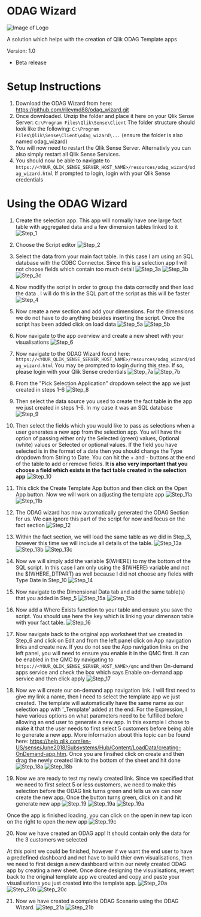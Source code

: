 # ODAG Wizard
![Image of Logo](https://github.com/rileymd88/odag_wizard/blob/master/img/logo_grey.png)

A solution which helps with the creation of Qlik ODAG Template apps

Version: 1.0
* Beta release

# Setup Instructions
1. Download the ODAG Wizard from here: https://github.com/rileymd88/odag_wizard.git 
2. Once downloaded. Unzip the folder and place it here on your Qlik Sense Server: ```C:\Program Files\Qlik\Sense\Client``` The folder structure should look like the following: ```C:\Program Files\Qlik\Sense\Client\odag_wizard\...``` (ensure the folder is also named odag_wizard)
3. You will now need to restart the Qlik Sense Server. Alternativly you can also simply restart all Qlik Sense Services.
4. You should now be able to navigate to ```https://<YOUR_QLIK_SENSE_SERVER_HOST_NAME>/resources/odag_wizard/odag_wizard.html``` If prompted to login, login with your Qlik Sense credentials


# Using the ODAG Wizard
1. Create the selection app. This app will normally have one large fact table with aggregated data and a few dimension tables linked to it
![Step_1](https://github.com/rileymd88/odag_wizard/blob/master/img/guide/Step_1.png)

2. Choose the Script editor
![Step_2](https://github.com/rileymd88/odag_wizard/blob/master/img/guide/Step_2.png)

3. Select the data from your main fact table. In this case I am using an SQL database with the ODBC Connector. Since this is a selection app I will not choose fields which contain too much detail
![Step_3a](https://github.com/rileymd88/odag_wizard/blob/master/img/guide/Step_3a.png)
![Step_3b](https://github.com/rileymd88/odag_wizard/blob/master/img/guide/Step_3b.png)
![Step_3c](https://github.com/rileymd88/odag_wizard/blob/master/img/guide/Step_3c.png)

4. Now modify the script in order to group the data correctly and then load the data . I will do this in the SQL part of the script as this will be faster
![Step_4](https://github.com/rileymd88/odag_wizard/blob/master/img/guide/Step_4.png)

5. Now create a new section and add your dimensions. For the dimensions we do not have to do anything besides inserting the script. Once the script has been added click on load data
![Step_5a](https://github.com/rileymd88/odag_wizard/blob/master/img/guide/Step_5a.png)
![Step_5b](https://github.com/rileymd88/odag_wizard/blob/master/img/guide/Step_5b.png)

6. Now navigate to the app overview and create a new sheet with your visualisations
![Step_6](https://github.com/rileymd88/odag_wizard/blob/master/img/guide/Step_6.png)

7. Now navigate to the ODAG Wizard found here: ```https://<YOUR_QLIK_SENSE_SERVER_HOST_NAME>/resources/odag_wizard/odag_wizard.html``` You may be prompted to login during this step. If so, please login with your Qlik Sense credentials
![Step_7a](https://github.com/rileymd88/odag_wizard/blob/master/img/guide/Step_7a.png)
![Step_7b](https://github.com/rileymd88/odag_wizard/blob/master/img/guide/Step_7b.png)

8. From the "Pick Selection Application" dropdown select the app we just created in steps 1-6
![Step_8](https://github.com/rileymd88/odag_wizard/blob/master/img/guide/Step_8.png)

9. Then select the data source you used to create the fact table in the app we just created in steps 1-6. In my case it was an SQL database
![Step_9](https://github.com/rileymd88/odag_wizard/blob/master/img/guide/Step_9.png)

10. Then select the fields which you would like to pass as selections when a user generates a new app from the selection app. You will have the option of passing either only the Selected (green) values, Optional (white) values or Selected or optional values. If the field you have selected is in the format of a date then you should change the Type dropdown from String to Date. You can hit the + and - buttons at the end of the table to add or remove fields. **It is also very important that you choose a field which exists in the fact table created in the selection app**
![Step_10](https://github.com/rileymd88/odag_wizard/blob/master/img/guide/Step_10.png)

11. This click the Create Template App button and then click on the Open App button. Now we will work on adjusting the template app
![Step_11a](https://github.com/rileymd88/odag_wizard/blob/master/img/guide/Step_11a.png)
![Step_11b](https://github.com/rileymd88/odag_wizard/blob/master/img/guide/Step_11b.png)

12. The ODAG wizard has now automatically generated the ODAG Section for us. We can ignore this part of the script for now and focus on the fact section
![Step_12](https://github.com/rileymd88/odag_wizard/blob/master/img/guide/Step_12.png)

13. Within the fact section, we will load the same table as we did in Step_3, however this time we will include all details of the table.
![Step_13a](https://github.com/rileymd88/odag_wizard/blob/master/img/guide/Step_13a.png)
![Step_13b](https://github.com/rileymd88/odag_wizard/blob/master/img/guide/Step_13b.png)
![Step_13c](https://github.com/rileymd88/odag_wizard/blob/master/img/guide/Step_13c.png)

14. Now we will simply add the variable $(WHERE) to my the bottom of the SQL script. In this case I am only using the $(WHERE) variable and not the $(WHERE_DTPART) as well because I did not choose any fields with Type Date in Step_10
![Step_14](https://github.com/rileymd88/odag_wizard/blob/master/img/guide/Step_14.png)

15. Now navigate to the Dimensional Data tab and add the same table(s) that you added in Step_5 
![Step_15a](https://github.com/rileymd88/odag_wizard/blob/master/img/guide/Step_15a.png)
![Step_15b](https://github.com/rileymd88/odag_wizard/blob/master/img/guide/Step_15b.png)

16. Now add a Where Exists function to your table and ensure you save the script. You should use here the key which is linking your dimenson table with your fact table.
![Step_16](https://github.com/rileymd88/odag_wizard/blob/master/img/guide/Step_16.png)

17. Now navigate back to the original app worksheet that we created in Step_6 and click on Edit and from the left panel click on App navigation links and create new. If you do not see the App navigation links on the left panel, you will need to ensure you enable it in the QMC first. It can be enabled in the QMC by navigating to ```https://<YOUR_QLIK_SENSE_SERVER_HOST_NAME>/qmc``` and then On-demand apps service and check the box which says Enable on-demand app service and then click apply
![Step_17](https://github.com/rileymd88/odag_wizard/blob/master/img/guide/Step_17.png)

18. Now we will create our on-demand app navigation link. I will first need to give my link a name, then I need to select the template app we just created. The template will automatically have the same name as our selection app with '_Template' added at the end. For the Expression, I have various options on what parameters need to be fulfilled before allowing an end user to generate a new app. In this example I chose to make it that the user needs to first select 5 customers before being able to generate a new app. More information about this topic can be found here: https://help.qlik.com/en-US/sense/June2018/Subsystems/Hub/Content/LoadData/creating-OnDemand-app.htm. Once you are finsihed click on create and then drag the newly created link to the bottom of the sheet and hit done
![Step_18a](https://github.com/rileymd88/odag_wizard/blob/master/img/guide/Step_18a.png)
![Step_18b](https://github.com/rileymd88/odag_wizard/blob/master/img/guide/Step_18b.png)

19. Now we are ready to test my newly created link. Since we specified that we need to first select 5 or less customers, we need to make this selection before the ODAG link turns green and tells us we can now create the new app. Once the button turns green, click on it and hit generate new app
![Step_19](https://github.com/rileymd88/odag_wizard/blob/master/img/guide/Step_19.gif)
![Step_19a](https://github.com/rileymd88/odag_wizard/blob/master/img/guide/Step_19a.png)
![Step_19a](https://github.com/rileymd88/odag_wizard/blob/master/img/guide/Step_19b.png)

Once the app is finished loading, you can click on the open in new tap icon on the right to open the new app
![Step_19c](https://github.com/rileymd88/odag_wizard/blob/master/img/guide/Step_19c.png)

20. Now we have created an ODAG app! It should contain only the data for the 3 customers we selected


At this point we could be finished, however if we want the end user to have a predefined dashboard and not have to build thier own visualisations, then we need to first design a new dashboard within our newly created ODAG app by creating a new sheet. Once done designing the visualisations, revert back to the original template app we created and copy and paste your visualisations you just created into the template app.
![Step_20a](https://github.com/rileymd88/odag_wizard/blob/master/img/guide/Step_20a.png)
![Step_20b](https://github.com/rileymd88/odag_wizard/blob/master/img/guide/Step_20b.png)
![Step_20c](https://github.com/rileymd88/odag_wizard/blob/master/img/guide/Step_20c.png)

21. Now we have created a complete ODAG Scenario using the ODAG Wizard.
![Step_21a](https://github.com/rileymd88/odag_wizard/blob/master/img/guide/Step_21a.png)
![Step_21b](https://github.com/rileymd88/odag_wizard/blob/master/img/guide/Step_21b.png)